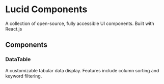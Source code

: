 # Lucid Components

A collection of open-source, fully accessible UI components. Built with React.js

## Components

### DataTable

A customizable tabular data display. Features include column sorting and keyword filtering.

